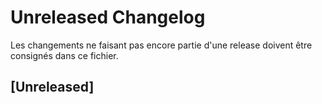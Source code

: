 # Unreleased Changelog

Les changements ne faisant pas encore partie d'une release doivent être
consignés dans ce fichier.


## [Unreleased]

